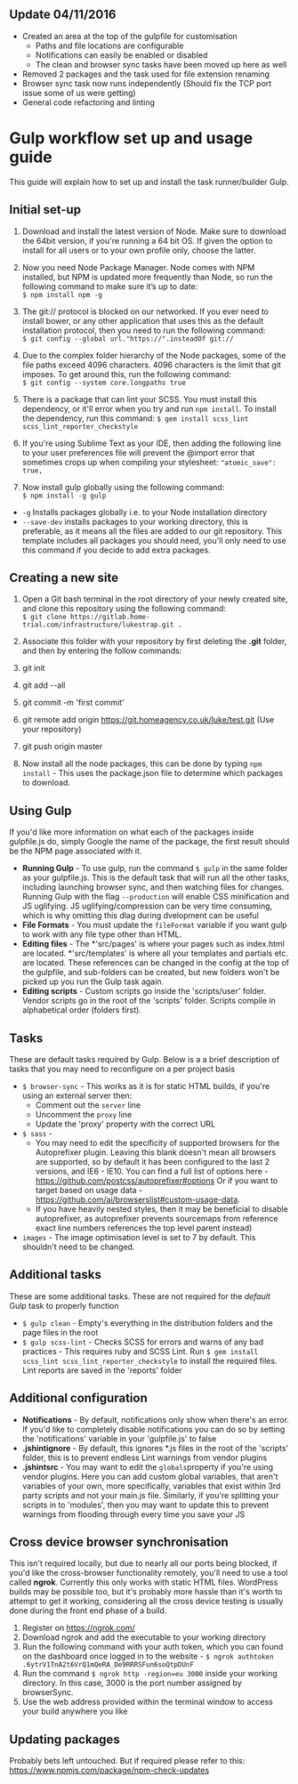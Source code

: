 ## **Update 04/11/2016**
*  Created an area at the top of the gulpfile for customisation
    *  Paths and file locations are configurable
    *  Notifications can easily be enabled or disabled
    *  The clean and browser sync tasks have been moved up here as well
*  Removed 2 packages and the task used for file extension renaming
*  Browser sync task now runs independently (Should fix the TCP port issue some of us were getting)
*  General code refactoring and linting

# Gulp workflow set up and usage guide
This guide will explain how to set up and install the task runner/builder Gulp.

## Initial set-up

1.  Download and install the latest version of Node. Make sure to download the 64bit version, if you're running a 64 bit OS. If given the option to install for all users or to your own profile only, choose the latter.

1. Now you need Node Package Manager. Node comes with NPM installed, but NPM is updated more frequently than Node, so run the following command to make sure it’s up to date:  
`$ npm install npm -g`  

1.  The git:// protocol is blocked on our networked. If you ever need to install bower, or any other application that uses this as the default installation protocol, then you need to run the following command:  
`$ git config --global url."https://".insteadOf git://`  

1.  Due to the complex folder hierarchy of the Node packages, some of the file paths exceed 4096 characters. 4096 characters is the limit that git imposes. To get around this, run the following command:  
`$ git config --system core.longpaths true`

1. There is a package that can lint your SCSS. You must install this dependency, or it'll error when you try and run `npm install`. To install the dependency, run this command:
`$ gem install scss_lint scss_lint_reporter_checkstyle`

1. If you're using Sublime Text as your IDE, then adding the following line to your user preferences file will prevent the @import error that sometimes crops up when compiling your stylesheet:
`"atomic_save": true,`

1.  Now install gulp globally using the following command:  
`$ npm install -g gulp`
  +  `-g` Installs packages globally i.e. to your Node installation directory
  +  `--save-dev` installs packages to your working directory, this is preferable, as it means all the files are added to our git repository. This template includes all packages you should need, you'll only need to use this command if you decide to add extra packages.

## Creating a new site

1.  Open a Git bash terminal in the root directory of your newly created site, and clone this repository using the following command:  
 `$ git clone https://gitlab.home-trial.com/infrastructure/lukestrap.git .`

1. Associate this folder with your repository by first deleting the **.git** folder, and then by entering the follow commands:
  1. git init
  1. git add --all
  1. git commit -m 'first commit'
  1. git remote add origin https://git.homeagency.co.uk/luke/test.git (Use your repository)
  1. git push origin master

1. Now install all the node packages, this can be done by typing `npm install` - This uses the package.json file to determine which packages to download.

## Using Gulp

If you'd like more information on what each of the packages inside gulpfile.js do, simply Google the name of the package, the first result should be the NPM page associated with it.

* **Running Gulp** - To use gulp, run the command `$ gulp` in the same folder as your gulpfile.js. This is the default task that will run all the other tasks, including launching browser sync, and then watching files for changes. Running Gulp with the flag `--production` will enable CSS minification and JS uglifying. JS uglifying/compression can be very time consuming, which is why omitting this dlag during dvelopment can be useful
* **File Formats** -  You must update the `fileFormat` variable if you want gulp to work with any file type other than HTML.
* **Editing files** -  The *'src/pages' is where your pages such as index.html are located. *'src/templates' is where all your templates and partials etc. are located. These references can be changed in the config at the top of the gulpfile, and sub-folders can be created, but new folders won't be picked up you run the Gulp task again.
* **Editing scripts** - Custom scripts go inside the 'scripts/user' folder. Vendor scripts go in the root of the 'scripts' folder. Scripts compile in alphabetical order (folders first).


## Tasks
These are default tasks required by Gulp. Below is a a brief description of tasks that you may need to reconfigure on a per project basis
 * `$ browser-sync` - This works as it is for static HTML builds, if you're using an external server then:
    + Comment out the `server` line
    + Uncomment the `proxy` line
    + Update the 'proxy' property with the correct URL
 * `$ sass` - 
    + You may need to edit the specificity of supported browsers for the Autoprefixer plugin. Leaving this blank doesn't mean all browsers are supported, so by default it has been configured to the last 2 versions, and IE6 - IE10. You can find a full list of options here - https://github.com/postcss/autoprefixer#options Or if you want to target based on usage data - https://github.com/ai/browserslist#custom-usage-data.
    + If you have heavily nested styles, then it may be beneficial to disable autoprefixer, as autoprefixer prevents sourcemaps from reference exact line numbers references the top level parent instead)
 * `images` - The image optimisation level is set to 7 by default. This shouldn't need to be changed.

## Additional tasks
These are some additional tasks. These are not required for the *default* Gulp task to properly function
 * `$ gulp clean` - Empty's everything in the distribution folders and the page files in the root
 * `$ gulp scss-lint` - Checks SCSS for errors and warns of any bad practices - This requires ruby and SCSS Lint. Run `$ gem install scss_lint scss_lint_reporter_checkstyle` to install the required files. Lint reports are saved in the 'reports' folder

## Additional configuration
* **Notifications** - By default, notifications only show when there's an error. If you'd like to completely disable notifications you can do so by setting the 'notifications' variable in your 'gulpfile.js' to false
* **.jshintignore** - By default, this ignores *.js files in the root of the 'scripts' folder, this is to prevent endless Lint warnings from vendor plugins
* **.jshintsrc** - You may want to edit the `globals`property if you're using vendor plugins. Here you can add custom global variables, that aren't variables of your own, more specifically, variables that exist within 3rd party scripts and not your main.js file. Similarly, if you're splitting your scripts in to 'modules', then you may want to update this to prevent warnings from flooding through every time you save your JS

## Cross device browser synchronisation
This isn't required locally, but due to nearly all our ports being blocked, if you'd like the cross-browser functionality remotely, you'll need to use a tool called **ngrok**. Currently this only works with static HTML files. WordPress builds may be possible too, but it's probably more hassle than it's worth to attempt to get it working, considering all the cross device testing is usually done during the front end phase of a build.

 1. Register on https://ngrok.com/ 
 1. Download ngrok and add the executable to your working directory
 1. Run the following command with your auth token, which you can found on the dashboard once logged in to the website - `$ ngrok authtoken .6ytrV1TnA2t6VrQ1mQeRA_De9RRRSFun6soQtpDUnF`
 1. Run the command `$ ngrok http -region=eu 3000` inside your working directory. In this case, 3000 is the port number assigned by browserSync.
 1. Use the web address provided within the terminal window to access your build anywhere you like

## Updating packages
Probably bets left untouched. But if required please refer to this: https://www.npmjs.com/package/npm-check-updates
